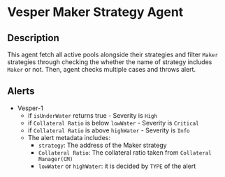 # Vesper Maker Strategy Agent

## Description

This agent fetch all active pools alongside their strategies and filter `Maker` strategies through checking the whether the name of strategy includes `Maker` or not. Then, agent checks multiple cases and throws alert.

## Alerts

- Vesper-1
  - if `isUnderWater` returns true - Severity is `High`
  - if `Collateral Ratio` is below `lowWater` - Severity is `Critical`
  - if `Collateral Ratio` is above `highWater` - Severity is `Info`
  - The alert metadata includes:
    - `strategy`: The address of the Maker strategy
    - `Collateral Ratio`: The collateral ratio taken from `Collateral Manager(CM)`
    - `lowWater` or `highWater`: it is decided by `TYPE` of the alert
